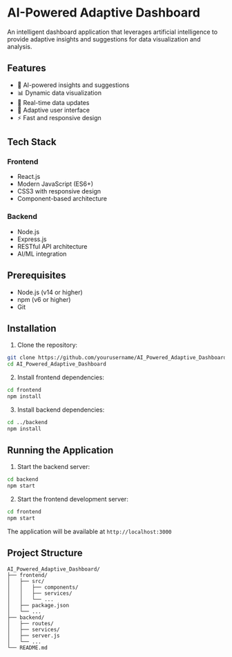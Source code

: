 # AI-Powered Adaptive Dashboard

An intelligent dashboard application that leverages artificial intelligence to provide adaptive insights and suggestions for data visualization and analysis.

## Features

- 🤖 AI-powered insights and suggestions
- 📊 Dynamic data visualization
- 🔄 Real-time data updates
- 🎯 Adaptive user interface
- ⚡ Fast and responsive design

## Tech Stack

### Frontend
- React.js
- Modern JavaScript (ES6+)
- CSS3 with responsive design
- Component-based architecture

### Backend
- Node.js
- Express.js
- RESTful API architecture
- AI/ML integration

## Prerequisites

- Node.js (v14 or higher)
- npm (v6 or higher)
- Git

## Installation

1. Clone the repository:
```bash
git clone https://github.com/yourusername/AI_Powered_Adaptive_Dashboard.git
cd AI_Powered_Adaptive_Dashboard
```

2. Install frontend dependencies:
```bash
cd frontend
npm install
```

3. Install backend dependencies:
```bash
cd ../backend
npm install
```

## Running the Application

1. Start the backend server:
```bash
cd backend
npm start
```

2. Start the frontend development server:
```bash
cd frontend
npm start
```

The application will be available at `http://localhost:3000`

## Project Structure

```
AI_Powered_Adaptive_Dashboard/
├── frontend/
│   ├── src/
│   │   ├── components/
│   │   ├── services/
│   │   └── ...
│   ├── package.json
│   └── ...
├── backend/
│   ├── routes/
│   ├── services/
│   ├── server.js
│   └── ...
└── README.md
```